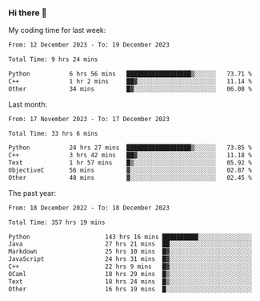 ### Hi there 👋

My coding time for last week:

<!--START_SECTION:week-->

```txt
From: 12 December 2023 - To: 19 December 2023

Total Time: 9 hrs 24 mins

Python           6 hrs 56 mins   ██████████████████▒░░░░░░   73.71 %
C++              1 hr 2 mins     ██▓░░░░░░░░░░░░░░░░░░░░░░   11.14 %
Other            34 mins         █▓░░░░░░░░░░░░░░░░░░░░░░░   06.08 %
```

<!--END_SECTION:week-->

Last month:

<!--START_SECTION:month-->

```txt
From: 17 November 2023 - To: 17 December 2023

Total Time: 33 hrs 6 mins

Python           24 hrs 27 mins  ██████████████████▒░░░░░░   73.85 %
C++              3 hrs 42 mins   ██▓░░░░░░░░░░░░░░░░░░░░░░   11.18 %
Text             1 hr 57 mins    █▒░░░░░░░░░░░░░░░░░░░░░░░   05.92 %
ObjectiveC       56 mins         ▓░░░░░░░░░░░░░░░░░░░░░░░░   02.87 %
Other            48 mins         ▓░░░░░░░░░░░░░░░░░░░░░░░░   02.45 %
```

<!--END_SECTION:month-->

The past year:

<!--START_SECTION:year-->

```txt
From: 18 December 2022 - To: 18 December 2023

Total Time: 357 hrs 19 mins

Python                     143 hrs 16 mins ██████████░░░░░░░░░░░░░░░   40.10 %
Java                       27 hrs 21 mins  ██░░░░░░░░░░░░░░░░░░░░░░░   07.66 %
Markdown                   25 hrs 10 mins  █▓░░░░░░░░░░░░░░░░░░░░░░░   07.04 %
JavaScript                 24 hrs 31 mins  █▓░░░░░░░░░░░░░░░░░░░░░░░   06.86 %
C++                        22 hrs 9 mins   █▓░░░░░░░░░░░░░░░░░░░░░░░   06.20 %
OCaml                      18 hrs 29 mins  █▒░░░░░░░░░░░░░░░░░░░░░░░   05.18 %
Text                       18 hrs 24 mins  █▒░░░░░░░░░░░░░░░░░░░░░░░   05.15 %
Other                      16 hrs 19 mins  █░░░░░░░░░░░░░░░░░░░░░░░░   04.57 %
```

<!--END_SECTION:year-->
